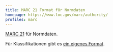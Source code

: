 ```yaml
---
title: MARC 21 Format für Normdaten
homepage: https://www.loc.gov/marc/authority/
profiles: marc 
---
```


[MARC 21](../marc) für Normdaten.

Für Klassifikationen gibt es [ein eigenes Format](classification).
